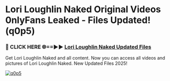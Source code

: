 # Lori Loughlin Naked Original Videos 0nlyFans Leaked - Files Updated! (q0p5)

<h3>🔴 CLICK HERE 🌐==►► <a href="https://tinyurl.com/yckcrads" rel="nofollow">Lori Loughlin Naked Updated Files</a></h3>

Get Lori Loughlin Naked and all content. Now you can access all videos and pictures of Lori Loughlin Naked. New Updated Files 2025!

[![q0p5](https://i.imgur.com/hpKpOFt.gif)](https://tinyurl.com/yckcrads)
